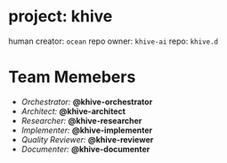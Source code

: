 # project: khive

human creator: `ocean`
repo owner: `khive-ai`
repo: `khive.d`

# Team Memebers

- _Orchestrator:_ **@khive-orchestrator**
- _Architect:_ **@khive-architect**
- _Researcher:_ **@khive-researcher**
- _Implementer:_ **@khive-implementer**
- _Quality Reviewer:_ **@khive-reviewer**
- _Documenter:_ **@khive-documenter**
